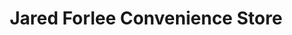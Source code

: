 ---
title: "Jared Forlee Convenience Store"
url: /port-elizabeth/jared-forlee-convenience-store/
shop: Lebensmittel
---